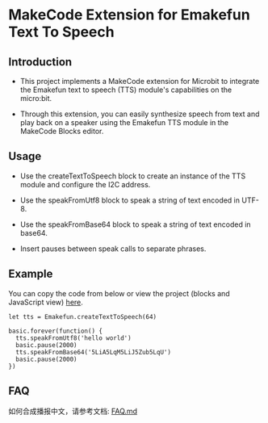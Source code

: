 # MakeCode Extension for Emakefun Text To Speech

## Introduction

- This project implements a MakeCode extension for Microbit to integrate the Emakefun text to speech (TTS) module's capabilities on the micro:bit.

- Through this extension, you can easily synthesize speech from text and play back on a speaker using the Emakefun TTS module in the MakeCode Blocks editor.

## Usage

- Use the createTextToSpeech block to create an instance of the TTS module and configure the I2C address.

- Use the speakFromUtf8 block to speak a string of text encoded in UTF-8.

- Use the speakFromBase64 block to speak a string of text encoded in base64.

- Insert pauses between speak calls to separate phrases.

## Example

You can copy the code from below or view the project (blocks and JavaScript view) [here](https://makecode.microbit.org/_UF1dX0M0zi4E).

```blocks
let tts = Emakefun.createTextToSpeech(64)

basic.forever(function() {
  tts.speakFromUtf8('hello world')
  basic.pause(2000)
  tts.speakFromBase64('5LiA5LqM5LiJ5Zub5LqU')
  basic.pause(2000)
})
```

## FAQ

如何合成播报中文，请参考文档: [FAQ.md](docs/FAQ.md)
